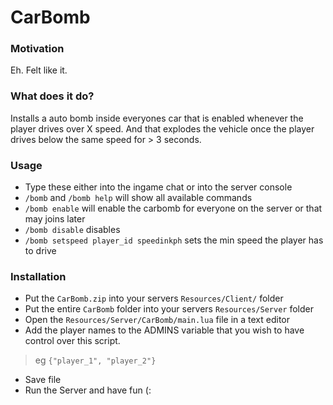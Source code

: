 # CarBomb

### Motivation
Eh. Felt like it.

### What does it do?
Installs a auto bomb inside everyones car that is enabled whenever the player drives over X speed.
And that explodes the vehicle once the player drives below the same speed for > 3 seconds.

### Usage
- Type these either into the ingame chat or into the server console
- `/bomb` and `/bomb help` will show all available commands
- `/bomb enable` will enable the carbomb for everyone on the server or that may joins later
- `/bomb disable` disables
- `/bomb setspeed player_id speedinkph` sets the min speed the player has to drive

### Installation
- Put the `CarBomb.zip` into your servers `Resources/Client/` folder
- Put the entire `CarBomb` folder into your servers `Resources/Server` folder
- Open the `Resources/Server/CarBomb/main.lua` file in a text editor
- Add the player names to the ADMINS variable that you wish to have control over this script.
> eg `{"player_1", "player_2"}`
- Save file
- Run the Server and have fun (:

